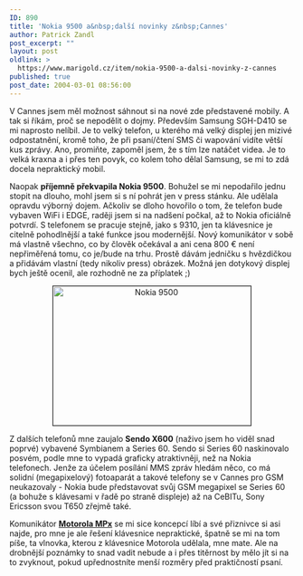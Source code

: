 ```yaml
---
ID: 890
title: 'Nokia 9500 a&nbsp;další novinky z&nbsp;Cannes'
author: Patrick Zandl
post_excerpt: ""
layout: post
oldlink: >
  https://www.marigold.cz/item/nokia-9500-a-dalsi-novinky-z-cannes
published: true
post_date: 2004-03-01 08:56:00
---
```

<p>
V Cannes jsem měl možnost sáhnout si na nové zde představené mobily. A tak si říkám, proč se nepodělit o dojmy. Především Samsung SGH-D410 se mi naprosto nelíbil. Je to velký telefon, u kterého má velký displej jen mizivé odpostatnění, kromě toho, že při psaní/čtení SMS či wapování vidíte větší kus zprávy. Ano, promiňte, zapoměl jsem, že s tím lze natáčet videa. Je to velká kraxna a i přes ten povyk, co kolem toho dělal Samsung, se mi to zdá docela nepraktický mobil. </p>

<p>
Naopak <STRONG>příjemně překvapila Nokia 9500</STRONG>. Bohužel se mi nepodařilo jednu stopit na dlouho, mohl jsem si s ní pohrát jen v press stánku. Ale udělala opravdu výborný dojem. Ačkoliv se dloho hovořilo o tom, že telefon bude vybaven WiFi i EDGE, raději jsem si na nadšení počkal, až to Nokia oficiálně potvrdí. S telefonem se pracuje stejně, jako s 9310, jen ta klávesnice je citelně pohodlnější a také funkce jsou modernější. Nový komunikátor v sobě má vlastně všechno, co by člověk očekával a ani cena 800 &#8364; není nepřiměřená tomu, co je/bude na trhu. Prostě dávám jedničku s hvězdičkou a přidávám vlastní (tedy nikoliv press) obrázek. Možná jen dotykový displej bych ještě ocenil, ale rozhodně ne za příplatek ;)</p>

<P align=center><IMG height=246 alt="Nokia 9500" src="/wp-content/uploads/nokia9500.jpg" width=350 border=1></p>

<P align=left>Z dalších telefonů mne zaujalo <STRONG>Sendo X600</STRONG> (naživo jsem ho viděl snad poprvé) vybavené Symbianem a Series 60. Sendo si Series 60 naskinovalo posvém, podle mne to vypadá graficky atraktivněji, než na Nokia telefonech. Jenže za účelem posílání MMS zpráv hledám něco, co má solidní (megapixelový) fotoaparát a takové telefony se v Cannes pro GSM neukazovaly - Nokia bude představovat svůj GSM megapixel se Series 60 (a bohuže s klávesami v řadě po straně displeje) až na CeBITu, Sony Ericsson svou T650 zřejmě také. </p>

<P align=left>Komunikátor <A href="http://mobil.idnes.cz/mobilni_komunikace/mobilni_telefony/abecedni_prehled_mt/motorola/motorolavcannes1040225.html" target=_blank><STRONG>Motorola MPx</STRONG></A> se mi sice koncepcí líbí a své přiznivce si asi najde, pro mne je ale řešení klávesnice nepraktické, špatně se mi na tom píše, ta vlnovka, kterou z klávesnice Motorola udělala, mne mate. Ale na drobnější poznámky to snad vadit nebude a i přes titěrnost by mělo jít si na to zvyknout, pokud upřednostníte menší rozměry před praktičností psaní.</p>
